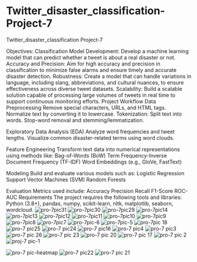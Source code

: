# Twitter_disaster_classification-Project-7
Twitter_disaster_classification Project-7

Objectives:
Classification Model Development: Develop a machine learning model that can predict
whether a tweet is about a real disaster or not.
Accuracy and Precision: Aim for high accuracy and precision in classification to minimize
false alarms and ensure timely and accurate disaster detection.
Robustness: Create a model that can handle variations in language, including slang,
abbreviations, and cultural nuances, to ensure effectiveness across diverse tweet datasets.
Scalability: Build a scalable solution capable of processing large volumes of tweets in real time to support continuous monitoring efforts.
Project Workflow
Data Preprocessing
Remove special characters, URLs, and HTML tags.
Normalize text by converting it to lowercase.
Tokenization: Split text into words.
Stop-word removal and stemming/lemmatization.

Exploratory Data Analysis (EDA)
Analyze word frequencies and tweet lengths.
Visualize common disaster-related terms using word clouds.

Feature Engineering
Transform text data into numerical representations using methods like:
Bag-of-Words (BoW)
Term Frequency-Inverse Document Frequency (TF-IDF)
Word Embeddings (e.g., GloVe, FastText)

Modeling
Build and evaluate various models such as:
Logistic Regression
Support Vector Machines (SVM)
Random Forests

Evaluation
Metrics used include:
Accuracy
Precision
Recall
F1-Score
ROC-AUC
Requirements
The project requires the following tools and libraries:
Python (3.8+),
pandas,
numpy,
scikit-learn,
nltk,
matplotlib,
seaborn,
wordcloud.
![pro-7pic31](https://github.com/user-attachments/assets/90f00e51-d54d-430b-ad4e-8619c2770709)
![pro-7pic30](https://github.com/user-attachments/assets/f3504d07-dfd3-4790-93df-8c589722c587)
![pro-7pic29](https://github.com/user-attachments/assets/9937f567-2987-486b-88e6-816b1ce763a8)
![pro-7pic14](https://github.com/user-attachments/assets/1b2c6e49-e09b-4488-9f1e-0a934054c938)
![pro-7pic13](https://github.com/user-attachments/assets/081638f5-c536-4591-94de-368168165405)
![pro-7pic12](https://github.com/user-attachments/assets/15aad989-ed89-437e-878b-7d4645deaed3)
![pro-7pic11](https://github.com/user-attachments/assets/c68a42af-5876-4cfd-b88d-2f5e2149fb41)
![pro-7pic10](https://github.com/user-attachments/assets/61e0038d-8c34-4025-93ac-c8fff8bf81a3)
![pro-7pic9](https://github.com/user-attachments/assets/3cfa7c47-ceb5-4855-9b95-ba9aba20b9dc)
![pro-7pic8](https://github.com/user-attachments/assets/a5d4eff3-c092-4b1b-b90d-20a495674c3c)
![pro-7pic7](https://github.com/user-attachments/assets/7de6ee9d-cd11-4e99-878d-62c1b886bca0)
![pro-7pic-6](https://github.com/user-attachments/assets/8cae2002-3f76-41ff-b775-248932655074)
![pro-7pic-5](https://github.com/user-attachments/assets/2e68b6af-7738-40e9-9279-9ec12cc58842)
![pro-7pic 18](https://github.com/user-attachments/assets/e7dd20f9-7636-4dce-a215-eca3adaa7404)
![pro-7 pic25](https://github.com/user-attachments/assets/0aaecbac-7ddd-4634-899e-2d2ff1f1d424)
![pro-7 pic24](https://github.com/user-attachments/assets/4a54abf8-ec67-4d6d-843e-471b2fddfdd3)
![pro-7 pic16](https://github.com/user-attachments/assets/85bb3b90-2f06-4a95-83b8-43b611015870)
![pro-7 pic4](https://github.com/user-attachments/assets/867d7cfd-120f-4942-8dc2-117be28bc30d)
![pro-7 pic3](https://github.com/user-attachments/assets/afcf267b-84b1-4cfb-bdf9-ef0a4677ffdb)
![pro-7 pic 26](https://github.com/user-attachments/assets/b8f2f794-f4fd-417c-b1fa-8ab561376a0d)
![pro-7 pic 23](https://github.com/user-attachments/assets/35226b2b-11d9-4a79-914e-daaadadd64bc)
![pro-7 pic 20](https://github.com/user-attachments/assets/5456b4c9-4ae8-46e0-bd4e-afa764cdf138)
![pro-7 pic 17](https://github.com/user-attachments/assets/ca6b6606-a419-4517-9c1d-f4cd661d11a1)
![pro-7 pic 2](https://github.com/user-attachments/assets/e969d089-7c78-421d-b9ae-824bd3ad016a)
![proj-7 pic-1](https://github.com/user-attachments/assets/8b14f653-f73b-4927-9226-0e4166edeed8)

![pro-7 pic-heatmap](https://github.com/user-attachments/assets/7b2ae7b7-6f5a-49d8-8a86-1a890959e222)
![pro-7 pic22](https://github.com/user-attachments/assets/016f7989-f163-4c70-881f-07ab50cec393)
![pro-7 pic 21](https://github.com/user-attachments/assets/80e9c35b-03e0-46e9-9b70-0c2d93594882)


